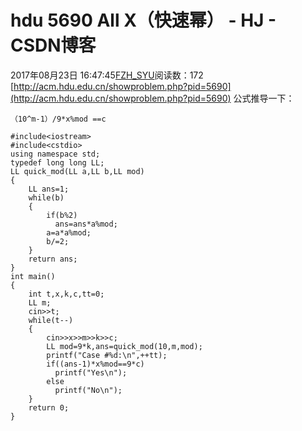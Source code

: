 # hdu  5690 All X（快速幂） - HJ - CSDN博客
2017年08月23日 16:47:45[FZH_SYU](https://me.csdn.net/feizaoSYUACM)阅读数：172
[http://acm.hdu.edu.cn/showproblem.php?pid=5690](http://acm.hdu.edu.cn/showproblem.php?pid=5690)
公式推导一下：
```
（10^m-1）/9*x%mod ==c
```
```
#include<iostream>
#include<cstdio> 
using namespace std;
typedef long long LL;
LL quick_mod(LL a,LL b,LL mod)
{
    LL ans=1;
    while(b)
    {
        if(b%2)
          ans=ans*a%mod;
        a=a*a%mod;
        b/=2;
    }
    return ans;
}
int main()
{
    int t,x,k,c,tt=0;
    LL m;
    cin>>t;
    while(t--)
    {
        cin>>x>>m>>k>>c;
        LL mod=9*k,ans=quick_mod(10,m,mod);
        printf("Case #%d:\n",++tt);
        if((ans-1)*x%mod==9*c)
          printf("Yes\n");
        else
          printf("No\n");
    }
    return 0;
}
```
